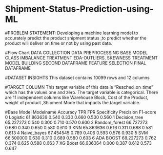 # Shipment-Status-Prediction-using-ML

#PROBLEM STATEMENT:
Developing a machine learning model to accurately predict the product shipment status ,to predict whether the product will deliver on time or not by using past data.

#Flow Chart
DATA COLLECTION
DATA PREPROCESSING
BASE MODEL
CLASS IMBALANCE TREATMENT
EDA-OUTLIERS, SKEWNESS TREATMENT
MODEL  BUILDING
SECOND DATAFRAME
FEATURE SELECTION
FINAL DATAFRAME

#DATASET INSIGHTS 
This dataset contains 10099 rows and 12 columns

#TARGET COLUMN
 This target variable of this data is “Reached_on_time” which has the values one and zero. 
 The target variable is categorical.
 There are 11 independent columns like Warehouse Block, Cost of the Product, weight of product ,Shipment Mode that impacts the target variable.

 #Base Model
Modelname	Accuracy	TPR	FPR	Specificity	Precision	F1-score
0	Logistic	61.863636	0.540	0.330	0.660	0.530	0.560
1	Decision_tree	65.227273	0.540	0.300	0.710	0.570	0.600
2	Random_forest	66.727273	0.680	0.340	0.650	0.580	0.610
3	KNN	65.863636	0.616	0.311	0.688	0.581	0.613
4	Naive_bayes	67.454545	0.789	0.406	0.593	0.576	0.930
5	SVM	66.500000	0.630	0.310	0.689	0.580	0.603
6	ADA BOOST	68.227273	0.762	0.374	0.625	0.588	0.663
7	XG Boost	66.636364	0.000	0.387	0.612	0.573	0.647



